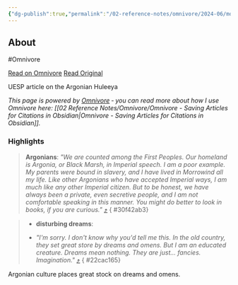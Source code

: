 ```yaml
---
{"dg-publish":true,"permalink":"/02-reference-notes/omnivore/2024-06/morrowind-huleeya-the-unofficial-elder-scrolls-pages-uesp/","title":"Morrowind-Huleeya - The Unofficial Elder Scrolls Pages (UESP)\n","metatags":{"description":"UESP article on the Argonian Huleeya","og:image":"https://i.imgur.com/LmCg5HX.png"},"tags":["Far-From-the-Marsh","TES-Lore"]}
---
```



## About

#Omnivore

[Read on Omnivore](https://omnivore.app/me/https-en-m-uesp-net-wiki-morrowind-huleeya-1904c77a6c6)
[Read Original](https://en.m.uesp.net/wiki/Morrowind:Huleeya)

UESP article on the Argonian Huleeya

_This page is powered by [Omnivore](https://omnivore.app) ‐ you can read more about how I use Omnivore here: [[02 Reference Notes/Omnivore/Omnivore - Saving Articles for Citations in Obsidian\|Omnivore - Saving Articles for Citations in Obsidian]]._

### Highlights

> **Argonians**: _"We are counted among the First Peoples. Our homeland is Argonia, or Black Marsh, in Imperial speech. I am a poor example. My parents were bound in slavery, and I have lived in Morrowind all my life. Like other Argonians who have accepted Imperial ways, I am much like any other Imperial citizen. But to be honest, we have always been a private, even secretive people, and I am not comfortable speaking in this manner. You might do better to look in books, if you are curious."_ [⤴️](https://omnivore.app/me/https-en-m-uesp-net-wiki-morrowind-huleeya-1904c77a6c6#30f42ab3-b682-40f5-864e-6db496c7bccc) 
{ #30f42ab3}


> * **disturbing dreams**:
> 
> * _"I'm sorry. I don't know why you'd tell me this. In the old country, they set great store by dreams and omens. But I am an educated creature. Dreams mean nothing. They are just... fancies. Imagination."_ [⤴️](https://omnivore.app/me/https-en-m-uesp-net-wiki-morrowind-huleeya-1904c77a6c6#22cac165-37f4-4560-9706-767ffa4ed6f0) 
{ #22cac165}


Argonian culture places great stock on dreams and omens.

